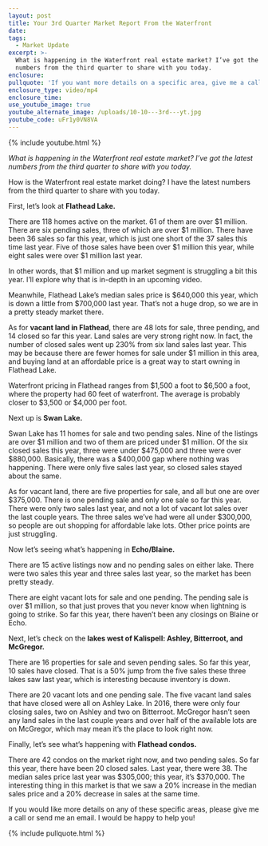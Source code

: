 ```yaml
---
layout: post
title: Your 3rd Quarter Market Report From the Waterfront
date:
tags:
  - Market Update
excerpt: >-
  What is happening in the Waterfront real estate market? I’ve got the latest
  numbers from the third quarter to share with you today.
enclosure:
pullquote: 'If you want more details on a specific area, give me a call.'
enclosure_type: video/mp4
enclosure_time:
use_youtube_image: true
youtube_alternate_image: /uploads/10-10---3rd---yt.jpg
youtube_code: uFr1y0VN8VA
---
```



{% include youtube.html %}

*What is happening in the Waterfront real estate market? I’ve got the latest numbers from the third quarter to share with you today.&nbsp;*

How is the Waterfront real estate market doing? I have the latest numbers from the third quarter to share with you today.&nbsp;

First, let’s look at **Flathead Lake.**&nbsp;

There are 118 homes active on the market. 61 of them are over $1 million. There are six pending sales, three of which are over $1 million. There have been 36 sales so far this year, which is just one short of the 37 sales this time last year. Five of those sales have been over $1 million this year, while eight sales were over $1 million last year.&nbsp;

In other words, that $1 million and up market segment is struggling a bit this year. I’ll explore why that is in-depth in an upcoming video.&nbsp;

Meanwhile, Flathead Lake’s median sales price is $640,000 this year, which is down a little from $700,000 last year. That’s not a huge drop, so we are in a pretty steady market there.&nbsp;

As for **vacant land in Flathead**, there are 48 lots for sale, three pending, and 14 closed so far this year. Land sales are very strong right now. In fact, the number of closed sales went up 230% from six land sales last year. This may be because there are fewer homes for sale under $1 million in this area, and buying land at an affordable price is a great way to start owning in Flathead Lake.&nbsp;

Waterfront pricing in Flathead ranges from $1,500 a foot to $6,500 a foot, where the property had 60 feet of waterfront. The average is probably closer to $3,500 or $4,000 per foot.&nbsp;

Next up is **Swan Lake.**&nbsp;

Swan Lake has 11 homes for sale and two pending sales. Nine of the listings are over $1 million and two of them are priced under $1 million. Of the six closed sales this year, three were under $475,000 and three were over $880,000. Basically, there was a $400,000 gap where nothing was happening. There were only five sales last year, so closed sales stayed about the same.&nbsp;

As for vacant land, there are five properties for sale, and all but one are over $375,000. There is one pending sale and only one sale so far this year. There were only two sales last year, and not a lot of vacant lot sales over the last couple years. The three sales we’ve had were all under $300,000, so people are out shopping for affordable lake lots. Other price points are just struggling.&nbsp;

Now let’s seeing what’s happening in **Echo/Blaine.**&nbsp;

There are 15 active listings now and no pending sales on either lake. There were two sales this year and three sales last year, so the market has been pretty steady.&nbsp;

There are eight vacant lots for sale and one pending. The pending sale is over $1 million, so that just proves that you never know when lightning is going to strike. So far this year, there haven’t been any closings on Blaine or Echo.&nbsp;

Next, let’s check on the **lakes west of Kalispell: Ashley, Bitterroot, and McGregor.**&nbsp;

There are 16 properties for sale and seven pending sales. So far this year, 10 sales have closed. That is a 50% jump from the five sales these three lakes saw last year, which is interesting because inventory is down.&nbsp;

There are 20 vacant lots and one pending sale. The five vacant land sales that have closed were all on Ashley Lake. In 2016, there were only four closing sales, two on Ashley and two on Bitterroot. McGregor hasn’t seen any land sales in the last couple years and over half of the available lots are on McGregor, which may mean it’s the place to look right now.&nbsp;

Finally, let’s see what’s happening with **Flathead condos.**

There are 42 condos on the market right now, and two pending sales. So far this year, there have been 20 closed sales. Last year, there were 38. The median sales price last year was $305,000; this year, it’s $370,000. The interesting thing in this market is that we saw a 20% increase in the median sales price and a 20% decrease in sales at the same time.&nbsp;

If you would like more details on any of these specific areas, please give me a call or send me an email. I would be happy to help you!

{% include pullquote.html %}